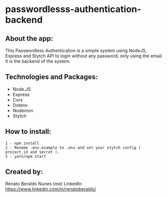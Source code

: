 # passwordlesss-authentication-backend

## About the app:

This Passwordless Authentication is a simple system using NodeJS, Express and Stytch API to login without any password, only using the email. It is the backend of the system.

## Technologies and Packages:

- Node.JS
- Express
- Cors
- Dotenv
- Nodemon
- Stytch

## How to install:

```
1 - npm install
2 - Rename .env.example to .env and set your stytch config ( project_id and secret ).
2 - yarn/npm start
```

## Created by:

Renato Beraldo Nunes (me)
LinkedIn: https://www.linkedin.com/in/renatoberaldo/
